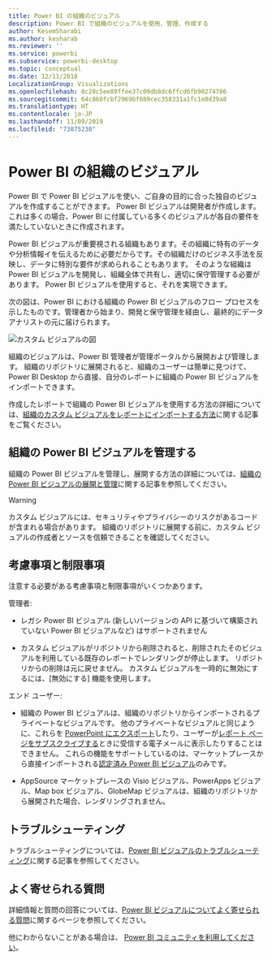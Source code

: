 ```yaml
---
title: Power BI の組織のビジュアル
description: Power BI で組織のビジュアルを使用、管理、作成する
author: KesemSharabi
ms.author: kesharab
ms.reviewer: ''
ms.service: powerbi
ms.subservice: powerbi-desktop
ms.topic: conceptual
ms.date: 12/11/2018
LocalizationGroup: Visualizations
ms.openlocfilehash: 8c28c5ee89ffee37c09db8dc6ffcd6fb90274786
ms.sourcegitcommit: 64c860fcbf2969bf089cec358331a1fc1e0d39a8
ms.translationtype: HT
ms.contentlocale: ja-JP
ms.lasthandoff: 11/09/2019
ms.locfileid: "73875230"
---
```

# <a name="organizational-visuals-in-power-bi"></a>Power BI の組織のビジュアル

Power BI で Power BI ビジュアルを使い、ご自身の目的に合った独自のビジュアルを作成することができます。 Power BI ビジュアルは開発者が作成します。これは多くの場合、Power BI に付属している多くのビジュアルが各自の要件を満たしていないときに作成されます。

Power BI ビジュアルが重要視される組織もあります。その組織に特有のデータや分析情報イを伝えるために必要だからです。その組織だけのビジネス手法を反映し、データに特別な要件が求められることもあります。 そのような組織は Power BI ビジュアルを開発し、組織全体で共有し、適切に保守管理する必要があります。 Power BI ビジュアルを使用すると、それを実現できます。

次の図は、Power BI における組織の Power BI ビジュアルのフロー プロセスを示したものです。管理者から始まり、開発と保守管理を経由し、最終的にデータ アナリストの元に届けられます。

![カスタム ビジュアルの図](media/power-bi-custom-visuals-organizational/custom-visual-org-01.jpg)

組織のビジュアルは、Power BI 管理者が管理ポータルから展開および管理します。 組織のリポジトリに展開されると、組織のユーザーは簡単に見つけて、Power BI Desktop から直接、自分のレポートに組織の Power BI ビジュアルをインポートできます。

作成したレポートで組織の Power BI ビジュアルを使用する方法の詳細については、[組織のカスタム ビジュアルをレポートにインポートする方法](power-bi-custom-visuals.md)に関する記事をご覧ください。

## <a name="administer-organizational-power-bi-visuals"></a>組織の Power BI ビジュアルを管理する

組織の Power BI ビジュアルを管理し、展開する方法の詳細については、[組織の Power BI ビジュアルの展開と管理](https://go.microsoft.com/fwlink/?linkid=866790)に関する記事を参照してください。

> [!WARNING]
> カスタム ビジュアルには、セキュリティやプライバシーのリスクがあるコードが含まれる場合があります。 組織のリポジトリに展開する前に、カスタム ビジュアルの作成者とソースを信頼できることを確認してください。

## <a name="considerations-and-limitations"></a>考慮事項と制限事項

注意する必要がある考慮事項と制限事項がいくつかあります。

管理者:

* レガシ Power BI ビジュアル (新しいバージョンの API に基づいて構築されていない Power BI ビジュアルなど) はサポートされません

* カスタム ビジュアルがリポジトリから削除されると、削除されたそのビジュアルを利用している既存のレポートでレンダリングが停止します。 リポジトリからの削除は元に戻せません。 カスタム ビジュアルを一時的に無効にするには、[無効にする] 機能を使用します。

エンド ユーザー:

* 組織の Power BI ビジュアルは、組織のリポジトリからインポートされるプライベートなビジュアルです。 他のプライベートなビジュアルと同じように、これらを [PowerPoint にエクスポート](https://docs.microsoft.com/power-bi/consumer/end-user-powerpoint)したり、ユーザーが[レポート ページをサブスクライブする](https://docs.microsoft.com/power-bi/consumer/end-user-subscribe)ときに受信する電子メールに表示したりすることはできません。 これらの機能をサポートしているのは、マーケットプレースから直接インポートされる[認定済み Power BI ビジュアル](https://docs.microsoft.com/power-bi/power-bi-custom-visuals-certified)のみです。

* AppSource マーケットプレースの Visio ビジュアル、PowerApps ビジュアル、Map box ビジュアル、GlobeMap ビジュアルは、組織のリポジトリから展開された場合、レンダリングされません。

## <a name="troubleshoot"></a>トラブルシューティング

トラブルシューティングについては、[Power BI ビジュアルのトラブルシューティング](power-bi-custom-visuals-troubleshoot.md)に関する記事を参照してください。

## <a name="faq"></a>よく寄せられる質問

詳細情報と質問の回答については、[Power BI ビジュアルについてよく寄せられる質問](power-bi-custom-visuals-faq.md#organizational-visuals)に関するページを参照してください。

他にわからないことがある場合は、 [Power BI コミュニティを利用してください](https://community.powerbi.com/)。
